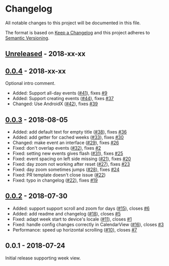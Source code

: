 # Changelog

All notable changes to this project will be documented in this file.

The format is based on [Keep a Changelog](http://keepachangelog.com/en/1.0.0/)
and this project adheres to [Semantic Versioning](http://semver.org/spec/v2.0.0.html).


<!-- Template:
## [Unreleased] - 2018-xx-xx

Optional intro comment.

- Added: Abc ([#](https://github.com/JonasWanke/com.jonaswanke.calendar/pull/)), fixes [#](https://github.com/JonasWanke/com.jonaswanke.calendar/issues/)
- Changed: Abc ([#](https://github.com/JonasWanke/com.jonaswanke.calendar/pull/)), fixes [#](https://github.com/JonasWanke/com.jonaswanke.calendar/issues/)
- Deprecated: Abc ([#](https://github.com/JonasWanke/com.jonaswanke.calendar/pull/)), fixes [#](https://github.com/JonasWanke/com.jonaswanke.calendar/issues/)
- Removed: Abc ([#](https://github.com/JonasWanke/com.jonaswanke.calendar/pull/)), fixes [#](https://github.com/JonasWanke/com.jonaswanke.calendar/issues/)
- Fixed: Abc ([#](https://github.com/JonasWanke/com.jonaswanke.calendar/pull/)), fixes [#](https://github.com/JonasWanke/com.jonaswanke.calendar/issues/)
- Security: Abc ([#](https://github.com/JonasWanke/com.jonaswanke.calendar/pull/)), fixes [#](https://github.com/JonasWanke/com.jonaswanke.calendar/issues/)

 -->


## [Unreleased] - 2018-xx-xx




## [0.0.4] - 2018-xx-xx

Optional intro comment.

- Added: Support all-day events ([#41](https://github.com/JonasWanke/com.jonaswanke.calendar/pull/41)), fixes [#9](https://github.com/JonasWanke/com.jonaswanke.calendar/issues/9)
- Added: Support creating events ([#44](https://github.com/JonasWanke/com.jonaswanke.calendar/pull/44)), fixes [#37](https://github.com/JonasWanke/com.jonaswanke.calendar/issues/37)
- Changed: Use AndroidX ([#42](https://github.com/JonasWanke/com.jonaswanke.calendar/pull/42)), fixes [#39](https://github.com/JonasWanke/com.jonaswanke.calendar/issues/39)


## [0.0.3] - 2018-08-05

- Added: add default text for empty title ([#38](https://github.com/JonasWanke/com.jonaswanke.calendar/pull/38)), fixes [#36](https://github.com/JonasWanke/com.jonaswanke.calendar/issues/36)
- Added: add getter for cached weeks ([#33](https://github.com/JonasWanke/com.jonaswanke.calendar/pull/33)), fixes [#30](https://github.com/JonasWanke/com.jonaswanke.calendar/issues/30)
- Changed: make event an interface ([#29](https://github.com/JonasWanke/com.jonaswanke.calendar/pull/29)), fixes [#26](https://github.com/JonasWanke/com.jonaswanke.calendar/issues/26)
- Fixed: don't overlap events ([#32](https://github.com/JonasWanke/com.jonaswanke.calendar/pull/32)), fixes [#2](https://github.com/JonasWanke/com.jonaswanke.calendar/issues/2)
- Fixed: setting new events gives flash ([#31](https://github.com/JonasWanke/com.jonaswanke.calendar/pull/31)), fixes [#25](https://github.com/JonasWanke/com.jonaswanke.calendar/issues/25)
- Fixed: event spacing on left side missing ([#21](https://github.com/JonasWanke/com.jonaswanke.calendar/pull/21)), fixes [#20](https://github.com/JonasWanke/com.jonaswanke.calendar/issues/20)
- Fixed: day zoom not working after reset ([#27](https://github.com/JonasWanke/com.jonaswanke.calendar/pull/27)), fixes [#23](https://github.com/JonasWanke/com.jonaswanke.calendar/issues/23)
- Fixed: day zoom sometimes jumps ([#28](https://github.com/JonasWanke/com.jonaswanke.calendar/pull/28)), fixes [#24](https://github.com/JonasWanke/com.jonaswanke.calendar/issues/24)
- Fixed: PR template doesn't close issue ([#22](https://github.com/JonasWanke/com.jonaswanke.calendar/pull/22))
- Fixed: typo in changelog ([#22](https://github.com/JonasWanke/com.jonaswanke.calendar/pull/22)), fixes [#19](https://github.com/JonasWanke/com.jonaswanke.calendar/issues/19)


## [0.0.2] - 2018-07-30

- Added: support support scroll and zoom for days ([#15](https://github.com/JonasWanke/com.jonaswanke.calendar/pull/15)), closes [#6](https://github.com/JonasWanke/com.jonaswanke.calendar/issues/6)
- Added: add readme and changelog ([#18](https://github.com/JonasWanke/com.jonaswanke.calendar/pull/18)), closes [#5](https://github.com/JonasWanke/com.jonaswanke.calendar/issues/5)
- Fixed: adapt week start to device's locale ([#11](https://github.com/JonasWanke/com.jonaswanke.calendar/pull/11)), closes [#1](https://github.com/JonasWanke/com.jonaswanke.calendar/issues/1)
- Fixed: handle config changes correctly in CalendarView ([#16](https://github.com/JonasWanke/com.jonaswanke.calendar/pull/16)), closes [#3](https://github.com/JonasWanke/com.jonaswanke.calendar/issues/3)
- Performance: speed up horizontal scrolling ([#10](https://github.com/JonasWanke/com.jonaswanke.calendar/pull/10)), closes [#7](https://github.com/JonasWanke/com.jonaswanke.calendar/issues/7)


## 0.0.1 - 2018-07-24

Initial release supporting week view.


[Unreleased]: https://github.com/JonasWanke/com.jonaswanke.calendar/compare/v0.0.4...dev
[0.0.4]: https://github.com/JonasWanke/com.jonaswanke.calendar/compare/v0.0.3...v0.0.4
[0.0.3]: https://github.com/JonasWanke/com.jonaswanke.calendar/compare/v0.0.2...v0.0.3
[0.0.2]: https://github.com/JonasWanke/com.jonaswanke.calendar/compare/v0.0.1...v0.0.2
